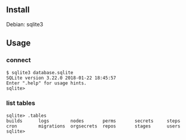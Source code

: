 ## Install
Debian: sqlite3

## Usage
### connect
```
$ sqlite3 database.sqlite
SQLite version 3.22.0 2018-01-22 18:45:57
Enter ".help" for usage hints.
sqlite>
```

### list tables
```
sqlite> .tables
builds      logs        nodes       perms       secrets     steps
cron        migrations  orgsecrets  repos       stages      users
sqlite>
```
